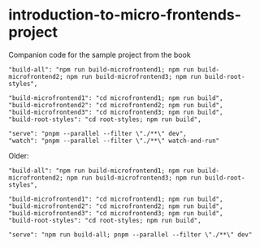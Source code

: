 # introduction-to-micro-frontends-project
Companion code for the sample project from the book

    "build-all": "npm run build-microfrontend1; npm run build-microfrontend2; npm run build-microfrontend3; npm run build-root-styles",
    
    "build-microfrontend1": "cd microfrontend1; npm run build",
    "build-microfrontend2": "cd microfrontend2; npm run build",
    "build-microfrontend3": "cd microfrontend3; npm run build",
    "build-root-styles": "cd root-styles; npm run build",
    
    "serve": "pnpm --parallel --filter \"./**\" dev",
    "watch": "pnpm --parallel --filter \"./**\" watch-and-run"


Older:

    "build-all": "npm run build-microfrontend1; npm run build-microfrontend2; npm run build-microfrontend3; npm run build-root-styles",
    
    "build-microfrontend1": "cd microfrontend1; npm run build",
    "build-microfrontend2": "cd microfrontend2; npm run build",
    "build-microfrontend3": "cd microfrontend3; npm run build",
    "build-root-styles": "cd root-styles; npm run build",
    
    "serve": "npm run build-all; pnpm --parallel --filter \"./**\" dev"